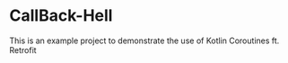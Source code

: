 # CallBack-Hell
This is an example project to demonstrate the use of Kotlin Coroutines ft. Retrofit
